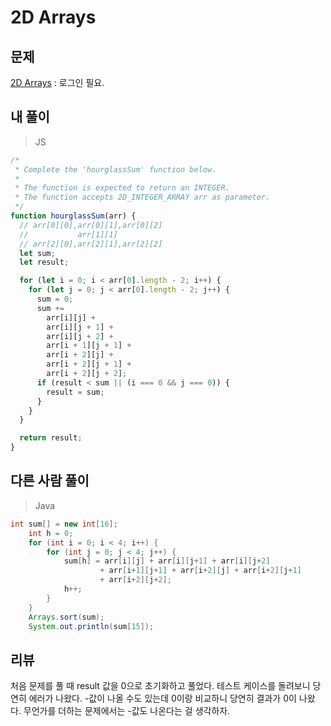 # 2D Arrays

## 문제

[2D Arrays](https://www.hackerrank.com/challenges/2d-array/problem?h_l=interview&playlist_slugs%5B%5D=interview-preparation-kit&playlist_slugs%5B%5D=arrays) : 로그인 필요.

## 내 풀이

> JS

```js
/*
 * Complete the 'hourglassSum' function below.
 *
 * The function is expected to return an INTEGER.
 * The function accepts 2D_INTEGER_ARRAY arr as parameter.
 */
function hourglassSum(arr) {
  // arr[0][0],arr[0][1],arr[0][2]
  //           arr[1][1]
  // arr[2][0],arr[2][1],arr[2][2]
  let sum;
  let result;

  for (let i = 0; i < arr[0].length - 2; i++) {
    for (let j = 0; j < arr[0].length - 2; j++) {
      sum = 0;
      sum +=
        arr[i][j] +
        arr[i][j + 1] +
        arr[i][j + 2] +
        arr[i + 1][j + 1] +
        arr[i + 2][j] +
        arr[i + 2][j + 1] +
        arr[i + 2][j + 2];
      if (result < sum || (i === 0 && j === 0)) {
        result = sum;
      }
    }
  }

  return result;
}
```

## 다른 사람 풀이

> Java

```java
int sum[] = new int[16];
    int h = 0;
    for (int i = 0; i < 4; i++) {
        for (int j = 0; j < 4; j++) {
            sum[h] = arr[i][j] + arr[i][j+1] + arr[i][j+2]
                    + arr[i+1][j+1] + arr[i+2][j] + arr[i+2][j+1]
                    + arr[i+2][j+2];
            h++;
        }
    }
    Arrays.sort(sum);
    System.out.println(sum[15]);
```

## 리뷰

처음 문제를 풀 때 result 값을 0으로 초기화하고 풀었다. 테스트 케이스를 돌려보니 당연히 에러가 나왔다. -값이 나올 수도 있는데 0이랑 비교하니 당연히 결과가 0이 나왔다. 무언가를 더하는 문제에서는 -값도 나온다는 걸 생각하자.
